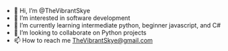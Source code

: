 - 👋 Hi, I’m @TheVibrantSkye
- 👀 I’m interested in software development
- 🌱 I’m currently learning intermediate python, beginner javascript, and C#
- 💞️ I’m looking to collaborate on Python projects
- 📫 How to reach me TheVibrantSkye@gmail.com

<!---
TheVibrantSkye/TheVibrantSkye is a ✨ special ✨ repository because its `README.md` (this file) appears on your GitHub profile.
You can click the Preview link to take a look at your changes.
--->
